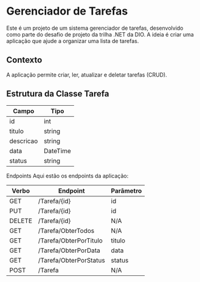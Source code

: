 # Gerenciador de Tarefas

Este é um projeto de um sistema gerenciador de tarefas, desenvolvido como parte do desafio de projeto da trilha .NET da DIO. A ideia é criar uma aplicação que ajude a organizar 
uma lista de tarefas.

## Contexto

A aplicação permite criar, ler, atualizar e deletar tarefas (CRUD).

## Estrutura da Classe Tarefa

| Campo      | Tipo     |
|------------|----------|
| id         | int      |
| titulo     | string   |
| descricao  | string   |
| data       | DateTime |
| status     | string   |


Endpoints
Aqui estão os endpoints da aplicação:

| Verbo  | Endpoint               | Parâmetro |
|--------|------------------------|-----------|
| GET    | /Tarefa/{id}           | id        |
| PUT    | /Tarefa/{id}           | id        |
| DELETE | /Tarefa/{id}           | N/A       |
| GET    | /Tarefa/ObterTodos     | N/A       |
| GET    | /Tarefa/ObterPorTitulo | titulo    |
| GET    | /Tarefa/ObterPorData   | data      |
| GET    | /Tarefa/ObterPorStatus | status    |
| POST   | /Tarefa                | N/A       |

